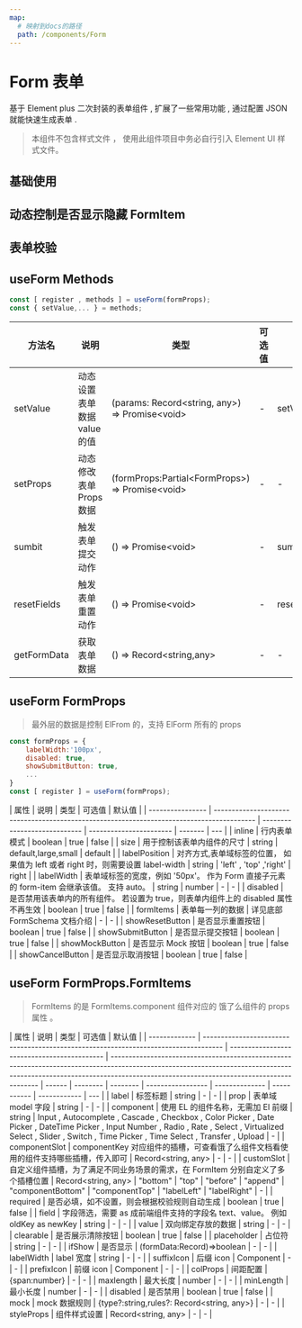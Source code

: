 ```yaml
---
map:
  # 映射到docs的路径
  path: /components/Form
---
```


# Form 表单

基于 Element plus 二次封装的表单组件 , 扩展了一些常用功能 , 通过配置 JSON 就能快速生成表单 .

> 本组件不包含样式文件 ， 使用此组件项目中务必自行引入 Element UI 样式文件。

## 基础使用

<demo src="./demo/demo.vue" language="vue" ></demo>

## 动态控制是否显示隐藏 FormItem

<demo src="./demo/demo2.vue" language="vue" ></demo>

## 表单校验

<demo src="./demo/demo3.vue" language="vue" ></demo>

## useForm Methods

```js
const [ register , methods ] = useForm(formProps);
const { setValue,... } = methods;
```

| 方法名      | 说明                        | 类型                                              | 可选值 | 示例                          | 默认值 |
| ----------- | --------------------------- | ------------------------------------------------- | ------ | ----------------------------- | ------ |
| setValue    | 动态设置表单数据 value 的值 | (params: Record<string, any>) => Promise<void\>   | -      | setValue({username:'123456'}) | -      |
| setProps    | 动态修改表单 Props 数据     | (formProps:Partial<FormProps\>) => Promise<void\> | -      | -                             | -      |
| sumbit      | 触发表单提交动作            | () => Promise<void\>                              | -      | sumbit()                      | -      |
| resetFields | 触发表单重置动作            | () => Promise<void\>                              | -      | resetFields()                 | -      |
| getFormData | 获取表单数据                | () => Record<string,any>                          | -      | -                             | -      |

## useForm FormProps

> 最外层的数据是控制 ElFrom 的，支持 ElForm 所有的 props

```js
const formProps = {
    labelWidth:'100px',
    disabled: true,
    showSubmitButton: true,
    ...
}
const [ register ] = useForm(formProps);
```

| 属性             | 说明                                                                                      | 类型                         | 可选值                  | 默认值  |
| ---------------- | ----------------------------------------------------------------------------------------- | ---------------------------- | ----------------------- | ------- | --- |
| inline           | 行内表单模式                                                                              | boolean                      | true                    | false   |
| size             | 用于控制该表单内组件的尺寸                                                                | string                       | default,large,small     | default |
| labelPosition    | 对齐方式,表单域标签的位置， 如果值为 left 或者 right 时，则需要设置 label-width           | string                       | 'left' , 'top' ,'right' | right   |
| labelWidth       | 表单域标签的宽度，例如 '50px'。 作为 Form 直接子元素的 form-item 会继承该值。 支持 auto。 | string                       | number                  | -       | -   |
| disabled         | 是否禁用该表单内的所有组件。 若设置为 true，则表单内组件上的 disabled 属性不再生效        | boolean                      | true                    | false   |
| formItems        | 表单每一列的数据                                                                          | 详见底部 FormSchema 文档介绍 | -                       | -       |
| showResetButton  | 是否显示重置按钮                                                                          | boolean                      | true                    | false   |
| showSubmitButton | 是否显示提交按钮                                                                          | boolean                      | true                    | false   |
| showMockButton   | 是否显示 Mock 按钮                                                                        | boolean                      | true                    | false   |
| showCancelButton | 是否显示取消按钮                                                                          | boolean                      | true                    | false   |

## useForm FormProps.FormItems

> FormItems 的是 FormItems.component 组件对应的 饿了么组件的 props 属性 。

| 属性          | 说明                                                                                | 类型                                        | 可选值                                                                                                                                                                                                                 | 默认值 |
| ------------- | ----------------------------------------------------------------------------------- | ------------------------------------------- | ---------------------------------------------------------------------------------------------------------------------------------------------------------------------------------------------------------------------- | ------ | -------- | -------- | ----------------- | -------------- | ----------- | ------------ | --- |
| label         | 标签标题                                                                            | string                                      | -                                                                                                                                                                                                                      | -      |
| prop          | 表单域 model 字段                                                                   | string                                      | -                                                                                                                                                                                                                      | -      |
| component     | 使用 EL 的组件名称，无需加 El 前缀                                                  | string                                      | Input , Autocomplete , Cascade , Checkbox , Color Picker , Date Picker , DateTime Picker , Input Number , Radio , Rate , Select , Virtualized Select , Slider , Switch , Time Picker , Time Select , Transfer , Upload | -      |
| componentSlot | componentKey 对应组件的插槽，可查看饿了么组件文档看使用的组件支持哪些插槽，传入即可 | Record<string, any\>                        | -                                                                                                                                                                                                                      | -      |
| customSlot    | 自定义组件插槽，为了满足不同业务场景的需求，在 FormItem 分别自定义了多个插槽位置    | Record<string, any\>                        | "bottom"                                                                                                                                                                                                               | "top"  | "before" | "append" | "componentBottom" | "componentTop" | "labelLeft" | "labelRight" | -   |
| required      | 是否必填，如不设置，则会根据校验规则自动生成                                        | boolean                                     | true                                                                                                                                                                                                                   | false  |
| field         | 字段筛选，需要 as 成前端组件支持的字段名 text、value。 例如 oldKey as newKey        | string                                      | -                                                                                                                                                                                                                      | -      |
| value         | 双向绑定存放的数据                                                                  | string                                      | -                                                                                                                                                                                                                      | -      |
| clearable     | 是否展示清除按钮                                                                    | boolean                                     | true                                                                                                                                                                                                                   | false  |
| placeholder   | 占位符                                                                              | string                                      | -                                                                                                                                                                                                                      | -      |
| ifShow        | 是否显示                                                                            | (formData:Record)=>boolean                  | -                                                                                                                                                                                                                      | -      |
| labelWidth    | label 宽度                                                                          | string                                      | -                                                                                                                                                                                                                      | -      |
| suffixIcon    | 后缀 icon                                                                           | Component                                   | -                                                                                                                                                                                                                      | -      |
| prefixIcon    | 前缀 icon                                                                           | Component                                   | -                                                                                                                                                                                                                      | -      |
| colProps      | 间距配置                                                                            | {span:number}                               | -                                                                                                                                                                                                                      | -      |
| maxlength     | 最大长度                                                                            | number                                      | -                                                                                                                                                                                                                      | -      |
| minLength     | 最小长度                                                                            | number                                      | -                                                                                                                                                                                                                      | -      |
| disabled      | 是否禁用                                                                            | boolean                                     | true                                                                                                                                                                                                                   | false  |
| mock          | mock 数据规则                                                                       | {type?:string,rules?: Record<string, any\>} | -                                                                                                                                                                                                                      | -      |
| styleProps    | 组件样式设置                                                                        | Record<string, any\>                        | -                                                                                                                                                                                                                      | -      |
